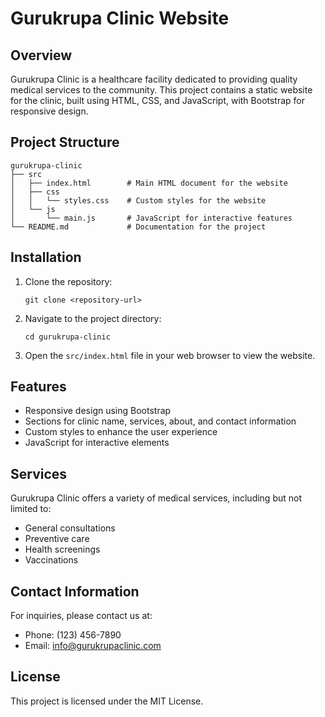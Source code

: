 # Gurukrupa Clinic Website

## Overview
Gurukrupa Clinic is a healthcare facility dedicated to providing quality medical services to the community. This project contains a static website for the clinic, built using HTML, CSS, and JavaScript, with Bootstrap for responsive design.

## Project Structure
```
gurukrupa-clinic
├── src
│   ├── index.html        # Main HTML document for the website
│   ├── css
│   │   └── styles.css    # Custom styles for the website
│   └── js
│       └── main.js       # JavaScript for interactive features
└── README.md             # Documentation for the project
```

## Installation
1. Clone the repository:
   ```
   git clone <repository-url>
   ```
2. Navigate to the project directory:
   ```
   cd gurukrupa-clinic
   ```
3. Open the `src/index.html` file in your web browser to view the website.

## Features
- Responsive design using Bootstrap
- Sections for clinic name, services, about, and contact information
- Custom styles to enhance the user experience
- JavaScript for interactive elements

## Services
Gurukrupa Clinic offers a variety of medical services, including but not limited to:
- General consultations
- Preventive care
- Health screenings
- Vaccinations

## Contact Information
For inquiries, please contact us at:
- Phone: (123) 456-7890
- Email: info@gurukrupaclinic.com

## License
This project is licensed under the MIT License.